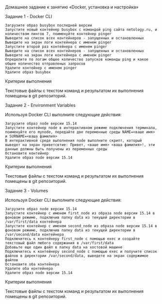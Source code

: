Домашнее задание к занятию «Docker, установка и настройка»


Задание 1 - Docker CLI

    Загрузите образ busybox последней версии
    Запустите новый контейнер busybox с командой ping сайта netology.ru, и количеством пингов 7, поименуйте контейнер pinger
    Выведите на список всех контейнеров - запущенных и остановленных
    Выведите на экран логи контейнера с именем pinger
    Запустите второй раз контейнера с именем pinger
    Выведите на список всех контейнеров - запущенных и остановленных
    Выведите на экран логи контейнера с именем pinger
    Определите по логам общее количество запусков команды ping и какое общее количество отправленых запросов
    Удалите контейнер с именем pinger
    Удалите образ busybox

Критерии выполнения

Текстовые файлы с текстом команд и результатом их выполнения помещены в git репозиторий.

Задание 2 - Environment Variables

Используя Docker CLI выполните следующие действия:

    Загрузите образ node версии 15.14
    Запустите контейнер node в интерактивном режиме подключения терминала, поименуйте его mynode, передайте две переменные среды NAME=<ваше имя> и SURNAME=<ваша фамилия>
    В интерактивной среде выполнения node выполните скрипт, который выведет на экран приветсвтие: Привет, <ваше имя> <ваша фамилия>!, эти данные должны быть получены из переменных среды
    Остановите контейнер
    Удалите образ node версии 15.14

Критерии выполнения

Текстовые файлы с текстом команд и результатом их выполнения помещены в git репозиторий.

Задание 3 - Volumes

Используя Docker CLI выполните следующие действия:

    Загрузите образ node версии 15.14
    Запустите контейнер с именем first_node из образа node версии 15.14 в фоновом режиме, подключив папку data из текущей директории в /var/first/data контейнера
    Запустите контейнер с именем second_node из образа node версии 15.14 в фоновом режиме, подключив папку data из текущей директории в /var/second/data контейнера
    Подключитесь к контейнеру first_node с помощью exec и создайте текстовый файл любого содержания в /var/first/data
    Добавьте еще один файл в папку data на хостовой машине
    Подключитесь к контейнеру second_node с помощью exec и получите список файлов в директории /var/second/data, выведете на экран содержимое файлов
    Остановите оба контейнера
    Удалите оба контейнера
    Удалите образ node версии 15.14

Критерии выполнения

Текстовые файлы с текстом команд и результатом их выполнения помещены в git репозиторий.


